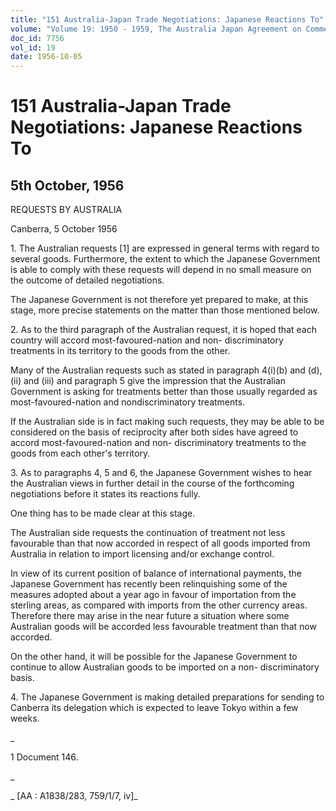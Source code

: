 ```yaml
---
title: "151 Australia-Japan Trade Negotiations: Japanese Reactions To"
volume: "Volume 19: 1950 - 1959, The Australia Japan Agreement on Commerce"
doc_id: 7756
vol_id: 19
date: 1956-10-05
---
```


# 151 Australia-Japan Trade Negotiations: Japanese Reactions To

## 5th October, 1956

REQUESTS BY AUSTRALIA

Canberra, 5 October 1956

1\. The Australian requests [1] are expressed in general terms with regard to several goods. Furthermore, the extent to which the Japanese Government is able to comply with these requests will depend in no small measure on the outcome of detailed negotiations.

The Japanese Government is not therefore yet prepared to make, at this stage, more precise statements on the matter than those mentioned below.

2\. As to the third paragraph of the Australian request, it is hoped that each country will accord most-favoured-nation and non- discriminatory treatments in its territory to the goods from the other.

Many of the Australian requests such as stated in paragraph 4(i)(b) and (d), (ii) and (iii) and paragraph 5 give the impression that the Australian Government is asking for treatments better than those usually regarded as most-favoured-nation and nondiscriminatory treatments.

If the Australian side is in fact making such requests, they may be able to be considered on the basis of reciprocity after both sides have agreed to accord most-favoured-nation and non- discriminatory treatments to the goods from each other's territory.

3\. As to paragraphs 4, 5 and 6, the Japanese Government wishes to hear the Australian views in further detail in the course of the forthcoming negotiations before it states its reactions fully.

One thing has to be made clear at this stage.

The Australian side requests the continuation of treatment not less favourable than that now accorded in respect of all goods imported from Australia in relation to import licensing and/or exchange control.

In view of its current position of balance of international payments, the Japanese Government has recently been relinquishing some of the measures adopted about a year ago in favour of importation from the sterling areas, as compared with imports from the other currency areas. Therefore there may arise in the near future a situation where some Australian goods will be accorded less favourable treatment than that now accorded.

On the other hand, it will be possible for the Japanese Government to continue to allow Australian goods to be imported on a non- discriminatory basis.

4\. The Japanese Government is making detailed preparations for sending to Canberra its delegation which is expected to leave Tokyo within a few weeks.

_

1 Document 146.

_

_ [AA : A1838/283, 759/1/7, iv]_
